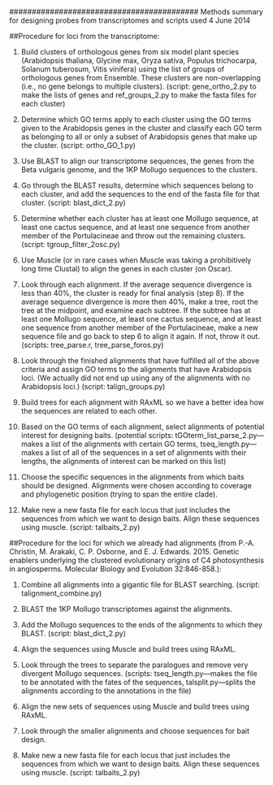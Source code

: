 
##########################################
Methods summary for designing probes from transcriptomes and scripts used
4 June 2014

##Procedure for loci from the transcriptome:

1.  Build clusters of orthologous genes from six model plant species (Arabidopsis thaliana, Glycine max, Oryza sativa, Populus trichocarpa, Solanum tuberosum, Vitis vinifera) using the list of groups of orthologous genes from Ensemble.  These clusters are non-overlapping (i.e., no gene belongs to multiple clusters).
(script: gene_ortho_2.py to make the lists of genes and ref_groups_2.py to make the fasta files for each cluster)

2.  Determine which GO terms apply to each cluster using the GO terms given to the Arabidopsis genes in the cluster and classify each GO term as belonging to all or only a subset of Arabidopsis genes that make up the cluster.
(script: ortho_GO_1.py)

3.  Use BLAST to align our transcriptome sequences, the genes from the Beta vulgaris genome, and the 1KP Mollugo sequences to the clusters.

4.  Go through the BLAST results, determine which sequences belong to each cluster, and add the sequences to the end of the fasta file for that cluster.
(script: blast_dict_2.py)

5.  Determine whether each cluster has at least one Mollugo sequence, at least one cactus sequence, and at least one sequence from another member of the Portulacineae and throw out the remaining clusters.
(script: tgroup_filter_2osc.py)

6.  Use Muscle (or in rare cases when Muscle was taking a prohibitively long time Clustal) to align the genes in each cluster (on Oscar).

7.  Look through each alignment.  If the average sequence divergence is less than 40%, the cluster is ready for final analysis (step 8).  If the average sequence divergence is more then 40%, make a tree, root the tree at the midpoint, and examine each subtree.  If the subtree has at least one Mollugo sequence, at least one cactus sequence, and at least one sequence from another member of the Portulacineae, make a new sequence file and go back to step 6 to align it again.  If not, throw it out.
(scripts: tree_parse.r, tree_parse_foros.py)

8.  Look through the finished alignments that have fulfilled all of the above criteria and assign GO terms to the alignments that have Arabidopsis loci.  (We actually did not end up using any of the alignments with no Arabidopsis loci.)
(script: talign_groups.py)

9.  Build trees for each alignment with RAxML so we have a better idea how the sequences are related to each other.

9.  Based on the GO terms of each alignment, select alignments of potential interest for designing baits.
(potential scripts: tGOterm_list_parse_2.py—makes a list of the alignments with certain GO terms, tseq_length.py—makes a list of all of the sequences in a set of alignments with their lengths, the alignments of interest can be marked on this list)

10.  Choose the specific sequences in the alignments from which baits should be designed.  Alignments were chosen according to coverage and phylogenetic position (trying to span the entire clade).

11.  Make new a new fasta file for each locus that just includes the sequences from which we want to design baits.  Align these sequences using muscle.
(script: talbaits_2.py)

##Procedure for the loci for which we already had alignments (from P.-A. Christin, M. Arakaki, C. P. Osborne, and E. J. Edwards.  2015.  Genetic enablers underlying the clustered evolutionary origins of C4 photosynthesis in angiosperms.  Molecular Biology and Evolution 32:846-858.):

1.  Combine all alignments into a gigantic file for BLAST searching.
(script: talignment_combine.py)

2.  BLAST the 1KP Mollugo transcriptomes against the alignments.

3.  Add the Mollugo sequences to the ends of the alignments to which they BLAST.
(script: blast_dict_2.py)

4.  Align the sequences using Muscle and build trees using RAxML.

5.  Look through the trees to separate the paralogues and remove very divergent Mollugo sequences.
(scripts: tseq_length.py—makes the file to be annotated with the fates of the sequences, talsplit.py—splits the alignments according to the annotations in the file)

6.  Align the new sets of sequences using Muscle and build trees using RAxML.

7.  Look through the smaller alignments and choose sequences for bait design.

8.  Make new a new fasta file for each locus that just includes the sequences from which we want to design baits.  Align these sequences using muscle.
(script: talbaits_2.py)